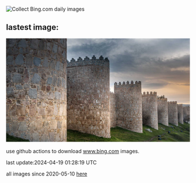 ![Collect Bing.com daily images](https://github.com/counter2015/bing-daily-images/workflows/Collect%20Bing.com%20daily%20images/badge.svg)
## lastest image:
![](images/AvilaSpain.jpg)

use github actions to download www.bing.com images.

last update:2024-04-19 01:28:19 UTC

all images since 2020-05-10 [here](https://github.com/counter2015/bing-daily-images/tree/master/images) 
